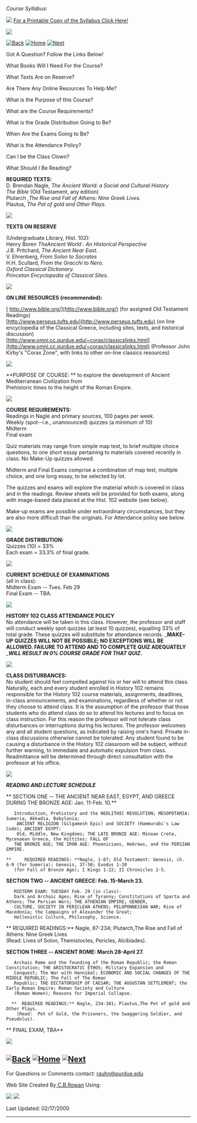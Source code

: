 _Course Syllabus:_

![](images/j0178160.gif) [For a Printable Copy of the Syllabus Click
Here!](printable_syllabus.htm)

![](_themes/expeditn/exphorsd.gif)

[![Back](_derived/back_cmp_expeditn000_back.gif)](buy_your_books.htm)
[![Home](_derived/home_cmp_expeditn000_home.gif)](index.html)
[![Next](_derived/next_cmp_expeditn000_next.gif)](office_hours.htm)

Got A Question?  Follow the Links Below!

What Books Will I Need For the Course?

What Texts Are on Reserve?

Are There Any Online Resources To Help Me?

What is the Purpose of this Course?

What are the Course Requirements?

What is the Grade Distribution Going to Be?

When Are the Exams Going to Be?

What is the Attendance Policy?

Can I be the Class Clown?

What Should I Be Reading?

**REQUIRED TEXTS:**  
D. Brendan Nagle, _The Ancient World: a Social and Cultural History_  
_The Bible_ (Old Testament, any edition)  
Plutarch _,The Rise and Fall of Athens:   Nine Greek Lives._  
Plautus, _The Pot of gold and Other Plays._

![](images/bluetopbutton.gif)

**TEXTS ON RESERVE**

(Undergraduate Library, Hist. 102):  
Henry Boren _TheAncient World : An Historical Perspective_  
J.B. Pritchard, _The Ancient Near East._  
V. Ehrenberg, _From Solon to Socrates_  
H.H. Scullard, _From the Gracchi to Nero._  
_Oxford Classical Dictionary._  
_Princeton Encyclopedia of Classical Sites._

![](images/bluetopbutton.gif)

**ON LINE RESOURCES (recommended):**

[ http://www.bible.org/](http://www.bible.org/) (for assigned Old Testament
Readings)  
[http://www.perseus.tufts.edu](http://www.perseus.tufts.edu) (on line
encyclopedia of the Classical Greece, including sites, texts, and historical
discussion)  
[http://www.omni.cc.purdue.edu/~corax/classicslinks.html](http://www.omni.cc.purdue.edu/~corax/classicslinks.html)
(Professor John Kirby's "Corax Zone", with links to other on-line classics
resources)

![](images/bluetopbutton.gif)

**PURPOSE OF COURSE:  ** to explore the development of Ancient Mediterranean
Civilization from  
Prehistoric times to the height of the Roman Empire.

![](images/bluetopbutton.gif)  


**COURSE REQUIREMENTS:**  
       Readings in Nagle and primary sources, 100 pages per week.  
       Weekly (spot--i.e., unannounced) quizzes (a minimum of 10)  
       Midterm  
       Final exam 

  Quiz materials may range from simple map test, to brief multiple choice
questions, to one short essay pertaining to materials covered recently in
class. No Make-Up quizzes allowed.

  Midterm and Final Exams comprise a combination of map test, multiple choice,
and one long essay, to be selected by lot.

The quizzes and exams will explore the material which is covered in class and
in the readings. Review sheets will be provided for both exams, along with
image-based data placed at the Hist. 102 website (see below).

Make-up exams are possible under extraordinary circumstances, but they are
also more difficult than the originals. For Attendance policy see below.  


![](images/bluetopbutton.gif)

**GRADE DISTRIBUTION:**  
       Quizzes (10) = 33%  
       Each exam = 33.3% of final grade. 

![](images/bluetopbutton.gif)

**CURRENT SCHEDULE OF EXAMINATIONS**  
(all in class):  
       Midterm Exam -- Tues. Feb 29  
       Final Exam -- TBA. 

![](images/bluetopbutton.gif)

**HISTORY 102 CLASS ATTENDANCE POLICY**  
 No attendance will be taken in this class. However, the professor and staff
will conduct weekly spot quizzes (at least 10 quizzes), equalling 33% of total
grade. These quizzes will substitute for attendance records. _**MAKE-UP
QUIZZES WILL NOT BE** **POSSIBLE; NO EXCEPTIONS WILL BE ALLOWED. FAILURE TO
ATTEND AND TO COMPLETE QUIZ ADEQUATELY** _**_WILL RESULT IN 0% COURSE GRADE
FOR THAT QUIZ._**

![](images/bluetopbutton.gif)  


**CLASS DISTURBANCES:**  
No student should feel compelled against his or her will to attend this class.
Naturally, each and every student enrolled in History 102 remains responsible
for the History 102 course materials, assignments, deadlines, in-class
announcements, and examinations, regardless of whether or not they choose to
attend class. It is the assumption of the professor that those students who do
attend class do so to attend his lectures and to focus on class instruction.
For this reason the professor will not tolerate class disturbances or
interruptions during his lectures. The professor welcomes any and all student
questions, as indicated by raising one's hand. Private in-class discussions
otherwise cannot be tolerated. Any student found to be causing a disturbance
in the History 102 classroom will be subject, without further warning, to
immediate and automatic expulsion from class. Readmittance will be determined
through direct consultation with the professor at his office.

![](images/bluetopbutton.gif)  


**_READING AND LECTURE SCHEDULE_**

**  SECTION ONE -- THE ANCIENT NEAR EAST, EGYPT, AND GREECE DURING THE BRONZE
AGE: Jan. 11-Feb. 10.**

       Introduction, Prehistory and the NEOLITHIC REVOLUTION; MESOPOTAMIA: Sumeria, Akkadia, Babylonia;  
        ANCIENT RELIGION (Gilgamesh Epic) and SOCIETY (Hammurabi's Law Code); ANCIENT EGYPT:  
        Old, Middle, New Kingdoms; THE LATE BRONZE AGE: Minoan Crete, Mycenaean Greece, the Hittites; FALL OF  
       THE BRONZE AGE; THE IRON AGE: Phoenicians, Hebrews, and the PERSIAN EMPIRE. 

    **     REQUIRED READINGS: **Nagle, 1-87; Old Testament: Genesis, ch. 6-9 (for Sumeria); Genesis, 37-50; Exodus 1-20  
       (for Fall of Bronze Age); I Kings 1-22; II Chronicles 2-5.  


  **SECTION TWO -- ANCIENT GREECE: Feb. 15-March 23.**

       MIDTERM EXAM: TUESDAY Feb. 29 (in class)-  
       Dark and Archaic Ages; Rise of Tyranny; Constitutions of Sparta and Athens; The Persian Wars; THE ATHENIAN EMPIRE; GENDER,  
       CULTURE, SOCIETY IN PERICLEAN ATHENS; PELOPONNESIAN WAR; Rise of Macedonia; the Campaigns of Alexander the Great;  
       Hellenistic Culture, Philosophy, Science. 

**        REQUIRED READINGS:** Nagle, 87-234; Plutarch,The Rise and Fall of
Athens:  Nine Greek Lives  
       (Read:  Lives of Solon, Themistocles, Pericles, Alcibiades). 

  **SECTION THREE -- ANCIENT ROME: March 28-April 27.**

       Archaic Rome and the founding of the Roman Republic; the Roman Constitution; THE ARISTOCRATIC ETHOS; Military Expansion and  
       Conquest; The War with Hannibal; ECONOMIC AND SOCIAL CHANGES OF THE MIDDLE REPUBLIC; The Fall of The Roman  
       Republic; THE DICTATORSHIP OF CAESAR; THE AUGUSTAN SETTLEMENT; the Early Roman Empire; Roman Society and Culture  
       (Roman Women); Reasons for Imperial Collapse. 

      **  REQUIRED READINGS:** Nagle, 234-381; Plautus,The Pot of gold and Other Plays.  
        (Read:  Pot of Gold, the Prisoners, the Swaggering Soldier, and Pseudolus). 

**        FINAL EXAM, TBA**

![](images/bluetopbutton.gif)

[![Back](_derived/back_cmp_expeditn000_back.gif)](buy_your_books.htm)
[![Home](_derived/home_cmp_expeditn000_home.gif)](index.html)
[![Next](_derived/next_cmp_expeditn000_next.gif)](office_hours.htm)  
---  
  
For Questions or Comments contact:
[rauhn@purdue.edu](mailto:rauhn@purdue.edu)

Web Site Created By[ C.B.Rowan](http://expert.cc.purdue.edu/~rowanc) Using:

[![](getexplorer.gif)](http://www.microsoft.com/ie)
[![](frontpag.gif)](http://www.microsoft.com/frontpage/)

Last Updated: 02/17/2000  
  
---

